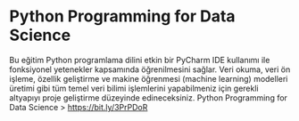 # Python Programming for Data Science
Bu eğitim Python programlama dilini etkin bir PyCharm IDE kullanımı ile fonksiyonel yetenekler kapsamında öğrenilmesini sağlar. Veri okuma, veri ön işleme, özellik geliştirme ve makine öğrenmesi (machine learning) modelleri üretimi gibi tüm temel veri bilimi işlemlerini yapabilmeniz için gerekli altyapıyı proje geliştirme düzeyinde edineceksiniz.
Python Programming for Data Science > https://bit.ly/3PrPDoR

